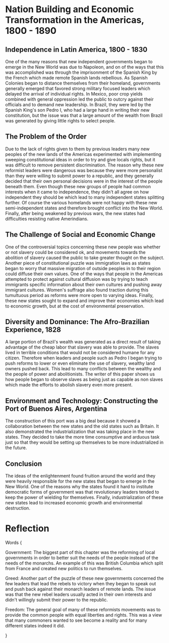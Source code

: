 # Nation Building and Economic Transformation in the Americas, 1800 - 1890

## Independence in Latin America, 1800 - 1830

One of the many reasons that new independent governments began to emerge in the New World was due to Napoleon, and on of the ways that this was accomplished was through the imprisonment of the Spanish King by the French which made remote Spanish lands rebellious. As Spanish Colonies began to distance themselves from their homeland, governments generally emerged that favored strong military focused leaders which delayed the arrival of individual rights. In Mexico, poor crop yields combined with general oppression led the public to outcry against their officials and to demand new leadership. In Brazil, they were led by the Spanish King's son Pedro I, who had a large hand in writing their new constitution, but the issue was that a large amount of the wealth from Brazil was generated by giving little rights to select people.

## The Problem of the Order

Due to the lack of rights given to them by previous leaders many new peoples of the new lands of the Americas experimented with implementing sweeping constitutional ideas in order to try and give locals rights, but it was difficult to remove persistent discrimination. The reason why these new reformist leaders were dangerous was because they were more personalist than they were willing to submit power to a republic, and they generally decided that their own personal decisions were in the interest of the people beneath them. Even though these new groups of people had common interests when it came to independence, they didn't all agree on how independent they should be which lead to many independent states splitting further. Of course the various homelands were not happy with these new semi-independent states and therefore brought conflict into the New World. Finally, after being weakened by previous wars, the new states had difficulties resisting native Amerindians.

## The Challenge of Social and Economic Change

One of the controversial topics concerning these new people was whether or not slavery could be considered ok, and movements towards the abolition of slavery caused the public to take greater thought on the subject. Another piece of constitutional puzzle was immigration laws as states began to worry that massive migration of outside peoples in to their region could diffuse their own values. One of the ways that people in the Americas attempted to protect against cultural diffusion was by trying to teach immigrants specific information about their own cultures and pushing away immigrant cultures. Women's suffrage also found traction during this tumultuous period as reforms were more open to varying ideas. Finally, these new states sought to expand and improve their economies which lead to economic growth, but at the cost of environmental preservation.

## Diversity and Dominance: The Afro-Brazilian Experience, 1828

A large portion of Brazil's wealth was generated as a direct result of taking advantage of the cheap labor that slavery was able to provide. The slaves lived in terrible conditions that would not be considered humane for any citizen. Therefore when leaders and people such as Pedro I began trying to push reforms to lower or even eliminate the use of slavery, wealthy land owners pushed back. This lead to many conflicts between the wealthy and the people of power and abolitionists. The writer of this paper shows us how people began to observe slaves as being just as capable as non slaves which made the efforts to abolish slavery even more present. 

## Environment and Technology: Constructing the Port of Buenos Aires, Argentina

The construction of this port was a big deal because it showed a collaboration between the new states and the old states such as Britain. It also demonstrated the industrialization that was taking place in the new states. They decided to take the more time consumptive and arduous task just so that they would be setting up themselves to be more industrialized in the future.

## Conclusion

The ideas of the enlightenment found fruition around the world and they were heavily responsible for the new states that began to emerge in the New World. One of the reasons why the states found it hard to institute democratic forms of government was that revolutionary leaders tended to keep the power of wielding for themselves. Finally, industrialization of these new states lead to increased economic growth and environmental destruction.

# Reflection

Words {

Government: The biggest part of this chapter was the reforming of local governments in order to better suit the needs of the people instead of the needs of the monarchs. An example of this was British Columbia which split from France and created new politics to run themselves.

Greed: Another part of the puzzle of these new governments concerned the few leaders that lead the rebels to victory when they began to speak out and push back against their monarch leaders of remote lands. The issue was that the new rebel leaders usually acted in their own interests and didn't willingly submit their power to the republic.

Freedom: The general goal of many of these reformists movements was to provide the common people with equal liberties and rights. This was a view that many commoners wanted to see become a reality and for many different states indeed it did.

}
